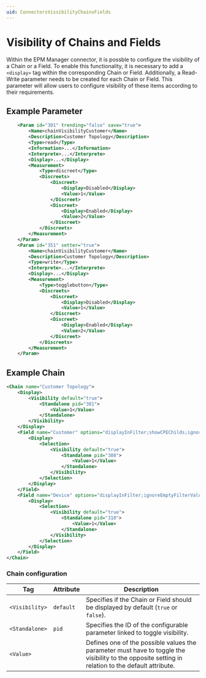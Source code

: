 ```yaml
---
uid: ConnectorsVissibilityChainsFields
---
```


# Visibility of Chains and Fields

Within the EPM Manager connector, it is possble to configure the visibility of a Chain or a Field.
To enable this functionality, it is necessary to add a `<display>` tag within the corresponding Chain or Field. Additionally, a Read-Write parameter needs to be created for each Chain or Field. This parameter will allow users to configure visibility of these items according to their requirements.

## Example Parameter

```xml
	<Param id="301" trending="false" save="true">
		<Name>chainVisibilityCustomer</Name>
		<Description>Customer Topology</Description>
		<Type>read</Type>
		<Information>...</Information>
		<Interprete>...</Interprete>
		<Display>...</Display>
		<Measurement>
			<Type>discreet</Type>
			<Discreets>
				<Discreet>
					<Display>Disabled</Display>
					<Value>1</Value>
				</Discreet>
				<Discreet>
					<Display>Enabled</Display>
					<Value>2</Value>
				</Discreet>
			</Discreets>
		</Measurement>
	</Param>
	<Param id="351" setter="true">
		<Name>chainVisibilityCustomer</Name>
		<Description>Customer Topology</Description>
		<Type>write</Type>
		<Interprete>...</Interprete>
		<Display>...</Display>
		<Measurement>
			<Type>togglebutton</Type>
			<Discreets>
				<Discreet>
					<Display>Disabled</Display>
					<Value>1</Value>
				</Discreet>
				<Discreet>
					<Display>Enabled</Display>
					<Value>2</Value>
				</Discreet>
			</Discreets>
		</Measurement>
	</Param>

```

## Example Chain

```xml
<Chain name="Customer Topology">
    <Display>
        <Visibility default="true">
            <Standalone pid="301">
                <Value>1</Value>
            </Standalone>
        </Visibility>
    </Display>
    <Field name="Customer" options="displayInFilter;showCPEChilds;ignoreEmptyFilterValues;tabs:3500-KPI;details:3500;ShowBubbleupAndInstanceAlarmLevel" pid="3502">
        <Display>
            <Selection>
                <Visibility default="true">
                    <Standalone pid="308">
                        <Value>1</Value>
                    </Standalone>
                </Visibility>
            </Selection>
        </Display>
    </Field>
    <Field name="Device" options="displayInFilter;ignoreEmptyFilterValues;tabs:2500-KPI;details:2500;ShowBubbleupAndInstanceAlarmLevel" pid="2501">
        <Display>
            <Selection>
                <Visibility default="true">
                    <Standalone pid="310">
                        <Value>1</Value>
                    </Standalone>
                </Visibility>
            </Selection>
        </Display>
    </Field>
</Chain>

```

### Chain configuration

| Tag                | Attribute  | Description                                                                                   |
|--------------------|------------|-----------------------------------------------------------------------------------------------|
| `<Visibility>`     | `default`  | Specifies if the Chain or Field should be displayed by default (`true` or `false`).           |
| `<Standalone>`     | `pid`      | Specifies the ID of the configurable parameter linked to toggle visibility.                  |
| `<Value>`        |            | Defines one of the possible values the parameter must have to toggle the visibility to the opposite setting in relation to the default attribute.        |
